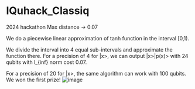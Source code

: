 # IQuhack_Classiq
2024 hackathon
Max distance -> 0.07

We do a piecewise linear approximation of tanh function in the interval [0,1). 

We divide the interval into 4 equal sub-intervals and approximate the function there. For a precision of 4 for |x>, we can output |x>|p(x)> with 24 qubits with l_{inf} norm cost 0.07. 

For a precision of 20 for |x>, the same algorithm can work with 100 qubits. 
We won the first prize!
![image](https://github.com/pandey-tushar/IQuhack_Classiq/assets/56597687/768cc688-815d-4365-99e0-d980e2f93d06)

